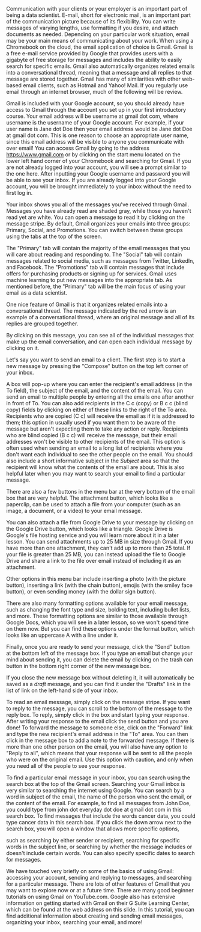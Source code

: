Communication with your clients or your employer is an important part of being a data scientist.  E-mail, short for electronic mail, is an important part of the communication picture because of its flexibility.  You can write messages of varying lengths, use formatting if you desire, and attach documents as needed.  Depending on your particular work situation, email may be your main means of communicating about your work.  When using a Chromebook on the cloud, the email application of choice is Gmail.  Gmail is a free e-mail service provided by Google that provides users with a gigabyte of free storage for messages and includes the ability to easily search for specific emails. Gmail also automatically organizes related emails into a conversational thread, meaning that a message and all replies to that message are stored together. Gmail has many of similarities with other web-based email clients, such as Hotmail and Yahoo! Mail.  If you regularly use email through an internet browser, much of the following will be review.

Gmail is included with your Google account, so you should already have access to Gmail through the account you set up in your first introductory course. Your email address will be username at gmail dot com, where username is the username of your Google account.  For example, if your user name is Jane dot Doe then your email address would be Jane dot Doe at gmail dot com.  This is one reason to choose an appropriate user name, since this email address will be visible to anyone you communicate with over email!  You can access Gmail by going to the address https://www.gmail.com or by clicking on the start menu located on the lower left hand corner of your Chromebook and searching for Gmail. If you are not already logged into your account, you will see a prompt similar to the one here.  After inputting your Google username and password you will be able to see your inbox.  If you are already logged into your Google account, you will be brought immediately to your inbox without the need to first log in.

Your inbox shows you all of the messages you've received through Gmail.  Messages you have already read are shaded gray, while those you haven't read yet are white.  You can open a message to read it by clicking on the message stripe.  By default, Gmail organizes your emails into three groups: Primary, Social, and Promotions.  You can switch between these groups using the tabs at the top of the screen.  

The "Primary" tab will contain the majority of the email messages that you will care about reading and responding to.  The "Social" tab will contain messages related to social media, such as messages from Twitter, LinkedIn, and Facebook.  The "Promotions" tab will contain messages that include offers for purchasing products or signing up for services.  Gmail uses machine learning to put new messages into the appropriate tab.  As mentioned before, the "Primary" tab will be the main focus of using your email as a data scientist.

One nice feature of Gmail is that it organizes related emails into a conversational thread.  The message indicated by the red arrow is an example of a conversational thread, where an original message and all of its replies are grouped together.

By clicking on this message, you can see all of the individual messages that make up the email conversation, and can open each individual message by clicking on it.

Let's say you want to send an email to a client. The first step is to start a new message by pressing the "Compose" button on the top left corner of your inbox.

A box will pop-up where you can enter the recipient's email address (in the To field), the subject of the email, and the content of the email.  You can send an email to multiple people by entering all the emails one after another in front of To. You can also add recipients in the C c (copy) or B c c (blind copy) fields by clicking on either of these links to the right of the To area. Recipients who are copied (C c) will receive the email as if it is addressed to them; this option in usually used if you want them to be aware of the message but aren't expecting them to take any action or reply.  Recipients who are blind copied (B c c) will receive the message, but their email addresses won't be visible to other recipients of the email.  This option is often used when sending an email to a long list of recipients where you don't want each individual to see the other people on the email.  You should also include a short informative subject in the *Subject* area so that the recipient will know what the contents of the email are about.  This is also helpful later when you may want to search your email to find a particular message.

There are also a few buttons in the menu bar at the very bottom of the email box that are very helpful. The attachment button, which looks like a paperclip, can be used to attach a file from your computer (such as an image, a document, or a video) to your email message.  

You can also attach a file from Google Drive to your message by clicking on the Google Drive button, which looks like a triangle. Google Drive is Google's file hosting service and you will learn more about it in a later lesson. You can send attachments up to 25 MB in size through Gmail. If you have more than one attachment, they can't add up to more than 25 total. If your file is greater than 25 MB, you can instead upload the file to Google Drive and share a link to the file over email instead of including it as an attachment.  

Other options in this menu bar include inserting a photo (with the picture button), inserting a link (with the chain button), emojis (with the smiley face button), or even sending money (with the dollar sign button). 

There are also many formatting options available for your email message, such as changing the font type and size, bolding text, including bullet lists, and more. These formatting options are similar to those available through Google Docs, which you will see in a later lesson, so we won't spend time on them now.  But you can find these options under the format button, which looks like an uppercase A with a line under it. 

Finally, once you are ready to send your message, click the "Send" button at the bottom left of the message box. If you type an email but change your mind about sending it, you can delete the email by clicking on the trash can button in the bottom right corner of the new message box.  

If you close the new message box without deleting it, it will automatically be saved as a *draft* message, and you can find it under the "Drafts" link in the list of link on the left-hand side of your inbox.

To read an email message, simply click on the message stripe.  If you want to reply to the message, you can scroll to the bottom of the message to the reply box.  To reply, simply click in the box and start typing your response. After writing your response to the email click the send button and you are done! To forward the message to someone else, click on the "Forward" link and type the new recipient's email address in the "To" area.  You can then click in the message box to add a note to the forwarded message. If there is more than one other person on the email, you will also have any option to "Reply to all", which means that your response will be sent to all the people who were on the original email. Use this option with caution, and only when you need all of the people to see your response.

To find a particular email message in your inbox, you can search using the search box at the top of the Gmail screen.  Searching your Gmail inbox is very similar to searching the internet using Google.  You can search by a word in subject of the email, the name of the person who sent the email, or the content of the email.  For example, to find all messages from John Doe, you could type from john dot everyday dot doe at gmail dot com in this search box.  To find messages that include the words cancer data, you could type cancer data in this search box.  If you click the down arrow next to the search box, you will open a window that allows more specific options, 

such as searching by either sender or recipient, searching for specific words in the subject line, or searching by whether the message includes or doesn't include certain words.  You can also specify specific dates to search for messages.

We have touched very briefly on some of the basics of using Gmail: accessing your account, sending and replying to messages, and searching for a particular message.  There are lots of other features of Gmail that you may want to explore now or at a future time. There are many good beginner tutorials on using Gmail on YouTube.com.  Google also has extensive information on getting started with Gmail on their G Suite Learning Center, which can be found at the web address on this slide.  In this tutorial, you can find additional information about creating and sending email messages, organizing your inbox, searching your email, and more!
